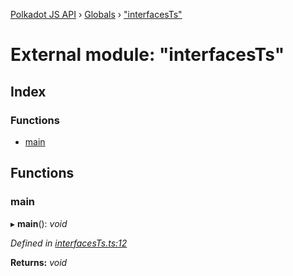 [Polkadot JS API](../README.md) › [Globals](../globals.md) › ["interfacesTs"](_interfacests_.md)

# External module: "interfacesTs"

## Index

### Functions

* [main](_interfacests_.md#main)

## Functions

###  main

▸ **main**(): *void*

*Defined in [interfacesTs.ts:12](https://github.com/polkadot-js/api/blob/a5c8e3c4e1/packages/typegen/src/interfacesTs.ts#L12)*

**Returns:** *void*
